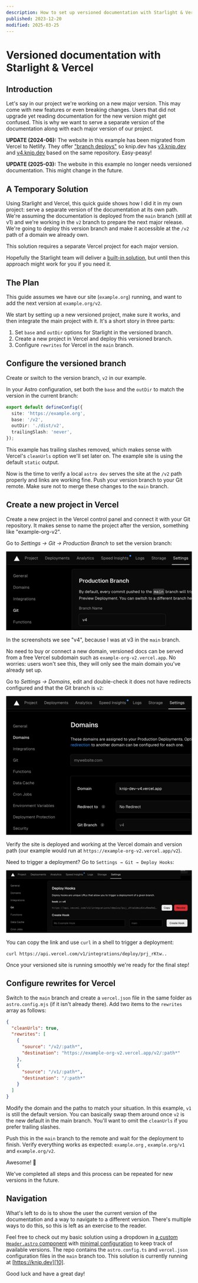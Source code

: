 ```yaml
---
description: How to set up versioned documentation with Starlight & Vercel
published: 2023-12-20
modified: 2025-03-25
---
```


# Versioned documentation with Starlight & Vercel

## Introduction

Let's say in our project we're working on a new major version. This may come
with new features or even breaking changes. Users that did not upgrade yet
reading documentation for the new version might get confused. This is why we
want to serve a separate version of the documentation along with each major
version of our project.

**UPDATE (2024-06):** The website in this example has been migrated from Vercel
to Netlify. They offer ["branch deploys"][1] so knip.dev has [v3.knip.dev][2]
and [v4.knip.dev][3] based on the same repository. Easy-peasy!

**UPDATE (2025-03):** The website in this example no longer needs versioned
documentation. This might change in the future.

## A Temporary Solution

Using Starlight and Vercel, this quick guide shows how I did it in my own
project: serve a separate version of the documentation at its own path. We're
assuming the documentation is deployed from the `main` branch (still at v1) and
we're working in the `v2` branch to prepare the next major release. We're going
to deploy this version branch and make it accessible at the `/v2` path of a
domain we already own.

This solution requires a separate Vercel project for each major version.

Hopefully the Starlight team will deliver a [built-in solution][4], but until
then this approach might work for you if you need it.

## The Plan

This guide assumes we have our site (`example.org`) running, and want to add the
next version at `example.org/v2`.

We start by setting up a new versioned project, make sure it works, and then
integrate the main project with it. It's a short story in three parts:

1. Set `base` and `outDir` options for Starlight in the versioned branch.
2. Create a new project in Vercel and deploy this versioned branch.
3. Configure `rewrites` for Vercel in the `main` branch.

## Configure the versioned branch

Create or switch to the version branch, `v2` in our example.

In your Astro configuration, set both the `base` and the `outDir` to match the
version in the current branch:

```ts
export default defineConfig({
  site: 'https://example.org',
  base: '/v2',
  outDir: './dist/v2',
  trailingSlash: 'never',
});
```

This example has trailing slashes removed, which makes sense with Vercel's
`cleanUrls` option we'll set later on. The example site is using the default
`static` output.

Now is the time to verify a local `astro dev` serves the site at the `/v2` path
properly and links are working fine. Push your version branch to your Git
remote. Make sure not to merge these changes to the `main` branch.

## Create a new project in Vercel

Create a new project in the Vercel control panel and connect it with your Git
repository. It makes sense to name the project after the version, something like
"example-org-v2".

Go to _Settings → Git → Production Branch_ to set the version branch:

![production-branch-name][5]

In the screenshots we see "v4", because I was at v3 in the `main` branch.

No need to buy or connect a new domain, versioned docs can be served from a free
Vercel subdomain such as `example-org-v2.vercel.app`. No worries: users won't
see this, they will only see the main domain you've already set up.

Go to _Settings → Domains_, edit and double-check it does not have redirects
configured and that the Git branch is `v2`:

![domains][6]

Verify the site is deployed and working at the Vercel domain and version path
(our example would run at `https://example-org-v2.vercel.app/v2`).

Need to trigger a deployment? Go to `Settings → Git → Deploy Hooks`:

![hooks][7]

You can copy the link and use `curl` in a shell to trigger a deployment:

```shell
curl https://api.vercel.com/v1/integrations/deploy/prj_rKtw..
```

Once your versioned site is running smoothly we're ready for the final step!

## Configure rewrites for Vercel

Switch to the `main` branch and create a `vercel.json` file in the same folder
as `astro.config.mjs` (if it isn't already there). Add two items to the
`rewrites` array as follows:

```json
{
  "cleanUrls": true,
  "rewrites": [
    {
      "source": "/v2/:path*",
      "destination": "https://example-org-v2.vercel.app/v2/:path*"
    },
    {
      "source": "/v1/:path*",
      "destination": "/:path*"
    }
  ]
}
```

Modify the domain and the paths to match your situation. In this example, `v1`
is still the default version. You can basically swap them around once `v2` is
the new default in the main branch. You'll want to omit the `cleanUrls` if you
prefer trailing slashes.

Push this in the `main` branch to the remote and wait for the deployment to
finish. Verify everything works as expected: `example.org` , `example.org/v1`
and `example.org/v2`.

Awesome! 🎉

We've completed all steps and this process can be repeated for new versions in
the future.

## Navigation

What's left to do is to show the user the current version of the documentation
and a way to navigate to a different version. There's multiple ways to do this,
so this is left as an exercise to the reader.

Feel free to check out my basic solution using a dropdown in [a custom
`Header.astro` component][8] with [minimal configuration][9] to keep track of
available versions. The repo contains the `astro.config.ts` and `vercel.json`
configuration files in the `main` branch too. This solution is currently running
at [https://knip.dev][10].

Good luck and have a great day!

[1]:
  https://docs.netlify.com/domains-https/custom-domains/automatic-deploy-subdomains/
[2]: https://v3.knip.dev
[3]: https://v4.knip.dev
[4]: https://github.com/withastro/starlight/discussions/957
[5]: ./production-branch-name.png
[6]: ./domains.png
[7]: ./hooks.png
[8]:
  https://github.com/webpro/knip/blob/4dec0e2dce4870557f43783e6e071dd07721ee03/packages/docs/src/components/Header.astro#L8-L18
[9]: https://github.com/webpro/knip/blob/main/packages/docs/config.ts
[10]: https://knip.dev
